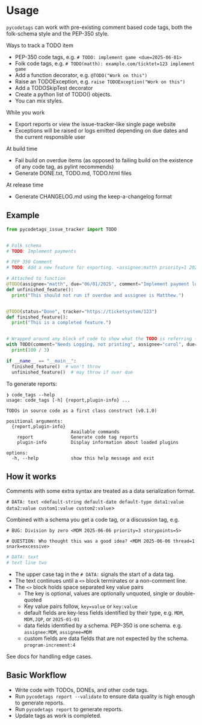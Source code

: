 # Usage

`pycodetags` can work with pre-existing comment based code tags, both the folk-schema style and the PEP-350 style.

Ways to track a TODO item

- PEP-350 code tags, e.g. `# TODO: implement game <due=2025-06-01>`
- Folk code tags, e.g. `# TODO(matth): example.com/ticktet=123 implement game`
- Add a function decorator, e.g. `@TODO("Work on this")`
- Raise an TODOException, e.g. `raise TODOException("Work on this")`
- Add a TODOSkipTest decorator
- Create a python list of TODO() objects.
- You can mix styles.

While you work

- Export reports or view the issue-tracker-like single page website
- Exceptions will be raised or logs emitted depending on due dates and the current responsible user

At build time

- Fail build on overdue items (as opposed to failing build on the existence of any code tag, as pylint recommends)
- Generate DONE.txt, TODO.md, TODO.html files

At release time

- Generate CHANGELOG.md using the keep-a-changelog format

## Example

```python
from pycodetags_issue_tracker import TODO


# Folk schema
# TODO: Implement payments

# PEP 350 Comment
# TODO: Add a new feature for exporting. <assignee:matth priority=1 2025-06-15>

# Attached to function
@TODO(assignee="matth", due="06/01/2025", comment="Implement payment logic")
def unfinished_feature():
  print("This should not run if overdue and assignee is Matthew.")


@TODO(status="Done", tracker="https://ticketsystem/123")
def finished_feature():
  print("This is a completed feature.")


# Wrapped around any block of code to show what the TODO is referring to
with TODO(comment="Needs Logging, not printing", assignee="carol", due="2025-07-01"):
  print(100 / 3)

if __name__ == "__main__":
  finished_feature()  # won't throw
  unfinished_feature()  # may throw if over due
```

To generate reports:

```text
❯ code_tags --help
usage: code_tags [-h] {report,plugin-info} ...

TODOs in source code as a first class construct (v0.1.0)

positional arguments:
  {report,plugin-info}
                        Available commands
    report              Generate code tag reports
    plugin-info         Display information about loaded plugins
 
options:
  -h, --help            show this help message and exit
```

## How it works

Comments with some extra syntax are treated as a data serialization format.

`# DATA: text <default-string default-date default-type data1:value data2:value custom1:value custom2:value`>

Combined with a schema you get a code tag, or a discussion tag, e.g.

`# BUG: Division by zero <MDM 2025-06-06 priority=3 storypoints=5>`

`# QUESTION: Who thought this was a good idea? <MDM 2025-06-06 thread=1 snark=excessive>`

```python
# DATA: text
# text line two
```

- The upper case tag in the `# DATA:` signals the start of a data tag.
- The text continues until a `<>` block terminates or a non-comment line.
- The `<>` block holds space separated key value pairs
  - The key is optional, values are optionally unquoted, single or double-quoted
  - Key value pairs follow, `key=value` or `key:value`
  - default fields are key-less fields identified by their type, e.g. `MDM`, `MDM,JQP`, or `2025-01-01`
  - data fields identified by a schema. PEP-350 is one schema. e.g. `assignee:MDM`, `assignee=MDM`
  - custom fields are data fields that are not expected by the schema. `program-increment:4`

See docs for handling edge cases.

## Basic Workflow

- Write code with TODOs, DONEs, and other code tags.
- Run `pycodetags report --validate` to ensure data quality is high enough to generate reports.
- Run `pycodetags report` to generate reports.
- Update tags as work is completed.

